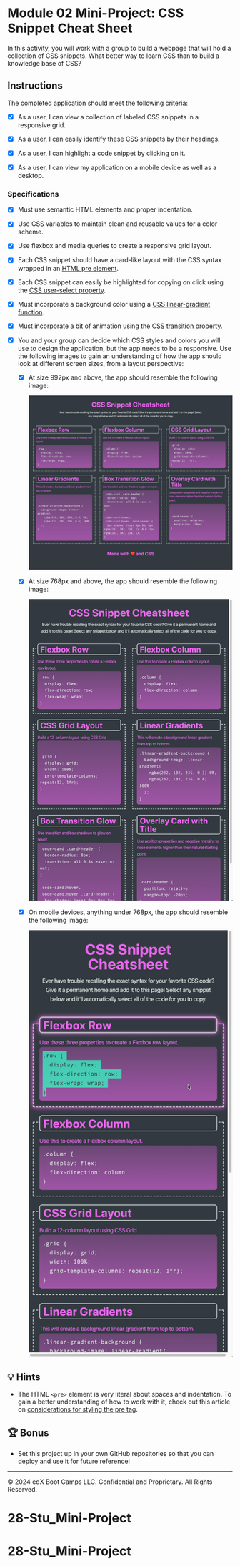 # Module 02 Mini-Project: CSS Snippet Cheat Sheet

In this activity, you will work with a group to build a webpage that will hold a collection of CSS snippets. What better way to learn CSS than to build a knowledge base of CSS?

## Instructions

The completed application should meet the following criteria:

* [x] As a user, I can view a collection of labeled CSS snippets in a responsive grid.

* [x] As a user, I can easily identify these CSS snippets by their headings.

* [x] As a user, I can highlight a code snippet by clicking on it.

* [x] As a user, I can view my application on a mobile device as well as a desktop.

### Specifications

* [x] Must use semantic HTML elements and proper indentation.

* [x] Use CSS variables to maintain clean and reusable values for a color scheme.

* [x] Use flexbox and media queries to create a responsive grid layout.

* [x] Each CSS snippet should have a card-like layout with the CSS syntax wrapped in an [HTML pre element](https://developer.mozilla.org/en-US/docs/Web/HTML/Element/pre).

* [x] Each CSS snippet can easily be highlighted for copying on click using the [CSS user-select property](https://developer.mozilla.org/en-US/docs/Web/CSS/user-select).

* [x] Must incorporate a background color using a [CSS linear-gradient function](https://developer.mozilla.org/en-US/docs/Web/CSS/linear-gradient).

* [x] Must incorporate a bit of animation using the [CSS transition property](https://developer.mozilla.org/en-US/docs/Web/CSS/transition).

* [x] You and your group can decide which CSS styles and colors you will use to design the application, but the app needs to be a responsive. Use the following images to gain an understanding of how the app should look at different screen sizes, from a layout perspective:

  * [x] At size 992px and above, the app should resemble the following image:

    ![On a desktop, the application displays three CSS code snippets per row.](./Images/01-app-desktop.png)

  * [x] At size 768px and above, the app should resemble the following image:

    ![On a tablet, the application displays two CSS code snippets per row.](./Images/02-app-tablet.png)

  * [x] On mobile devices, anything under 768px, the app should resemble the following image:

    ![On a mobile device, the application displays one CSS code snippet per row.](./Images/03-app-mobile.png)

## 💡 Hints

* The HTML `<pre>` element is very literal about spaces and indentation. To gain a better understanding of how to work with it, check out this article on [considerations for styling the pre tag](https://css-tricks.com/considerations-styling-pre-tag/).

## 🏆 Bonus

* Set this project up in your own GitHub repositories so that you can deploy and use it for future reference!

---
© 2024 edX Boot Camps LLC. Confidential and Proprietary. All Rights Reserved.
# 28-Stu_Mini-Project
# 28-Stu_Mini-Project
